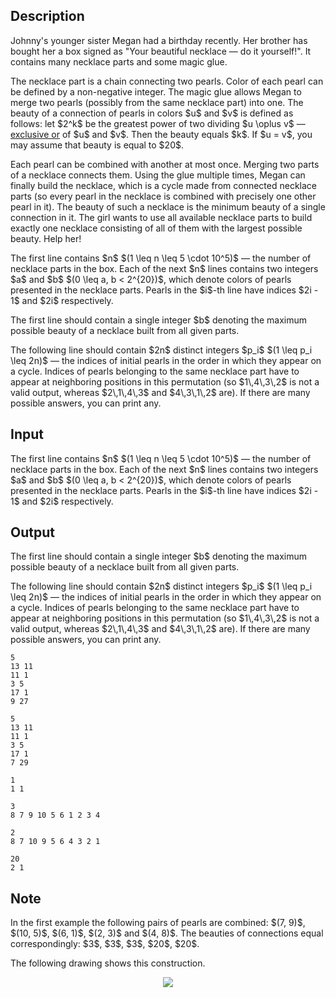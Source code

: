 ## Description

<div><p>Johnny's younger sister Megan had a birthday recently. Her brother has bought her a box signed as "<span class="tex-font-style-it">Your beautiful necklace&nbsp;— do it yourself!</span>". It contains many necklace parts and some magic glue. </p><p>The necklace part is a chain connecting two pearls. Color of each pearl can be defined by a non-negative integer. The magic glue allows Megan to merge two pearls (possibly from the same necklace part) into one. The beauty of a connection of pearls in colors $u$ and $v$ is defined as follows: let $2^k$ be the greatest power of two dividing $u \oplus v$&nbsp;— <a href="https://en.wikipedia.org/wiki/Exclusive_or#Computer_science">exclusive or</a> of $u$ and $v$. Then the beauty equals $k$. If $u = v$, you may assume that beauty is equal to $20$.</p><p>Each pearl can be combined with another at most once. Merging two parts of a necklace connects them. Using the glue multiple times, Megan can finally build the necklace, which is a cycle made from connected necklace parts (so every pearl in the necklace is combined with precisely one other pearl in it). The beauty of such a necklace is the minimum beauty of a single connection in it. The girl wants to use all available necklace parts to build <span class="tex-font-style-bf">exactly one</span> necklace consisting of <span class="tex-font-style-bf">all of them</span> with the largest possible beauty. Help her!</p></div><div class="input-specification"><p>The first line contains $n$ $(1 \leq n \leq 5 \cdot 10^5)$&nbsp;— the number of necklace parts in the box. Each of the next $n$ lines contains two integers $a$ and $b$ $(0 \leq a, b &lt; 2^{20})$, which denote colors of pearls presented in the necklace parts. Pearls in the $i$-th line have indices $2i - 1$ and $2i$ respectively.</p></div><div class="output-specification"><p>The first line should contain a single integer $b$ denoting the maximum possible beauty of a necklace built from all given parts.</p><p>The following line should contain $2n$ distinct integers $p_i$ $(1 \leq p_i \leq 2n)$&nbsp;— the indices of initial pearls in the order in which they appear on a cycle. Indices of pearls belonging to the same necklace part have to appear at neighboring positions in this permutation (so $1\,4\,3\,2$ is not a valid output, whereas $2\,1\,4\,3$ and $4\,3\,1\,2$ are). If there are many possible answers, you can print any.</p></div>

## Input

<p>The first line contains $n$ $(1 \leq n \leq 5 \cdot 10^5)$&nbsp;— the number of necklace parts in the box. Each of the next $n$ lines contains two integers $a$ and $b$ $(0 \leq a, b &lt; 2^{20})$, which denote colors of pearls presented in the necklace parts. Pearls in the $i$-th line have indices $2i - 1$ and $2i$ respectively.</p>

## Output

<p>The first line should contain a single integer $b$ denoting the maximum possible beauty of a necklace built from all given parts.</p><p>The following line should contain $2n$ distinct integers $p_i$ $(1 \leq p_i \leq 2n)$&nbsp;— the indices of initial pearls in the order in which they appear on a cycle. Indices of pearls belonging to the same necklace part have to appear at neighboring positions in this permutation (so $1\,4\,3\,2$ is not a valid output, whereas $2\,1\,4\,3$ and $4\,3\,1\,2$ are). If there are many possible answers, you can print any.</p>





```input1
5
13 11
11 1
3 5
17 1
9 27
```




```input2
5
13 11
11 1
3 5
17 1
7 29
```




```input3
1
1 1
```




```output1
3
8 7 9 10 5 6 1 2 3 4
```




```output2
2
8 7 10 9 5 6 4 3 2 1
```




```output3
20
2 1
```



## Note

<p>In the first example the following pairs of pearls are combined: $(7, 9)$, $(10, 5)$, $(6, 1)$, $(2, 3)$ and $(4, 8)$. The beauties of connections equal correspondingly: $3$, $3$, $3$, $20$, $20$.</p><p>The following drawing shows this construction.</p><center> <img class="tex-graphics" src="file://y4IowIyf.png" style="max-width: 100.0%;max-height: 100.0%;"> </center>

